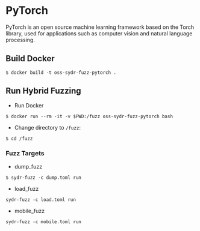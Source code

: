 # PyTorch

PyTorch is an open source machine learning framework based on the Torch library, used for applications such as computer vision and natural language processing.

## Build Docker

`$ docker build -t oss-sydr-fuzz-pytorch .`

## Run Hybrid Fuzzing

* Run Docker

`$ docker run --rm -it -v $PWD:/fuzz oss-sydr-fuzz-pytorch bash`

* Change directory to `/fuzz`:

`$ cd /fuzz`

### Fuzz Targets

* dump_fuzz

`$ sydr-fuzz -c dump.toml run`

* load_fuzz

`sydr-fuzz -c load.toml run`

* mobile_fuzz

`sydr-fuzz -c mobile.toml run`
